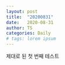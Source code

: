 ```yaml
---
layout: post
title:  "20200831"
date:   2020-08-31
author: TS
categories: Daily
# tags: lorem ipsum
---
```


제대로 된 첫 번째 테스트
